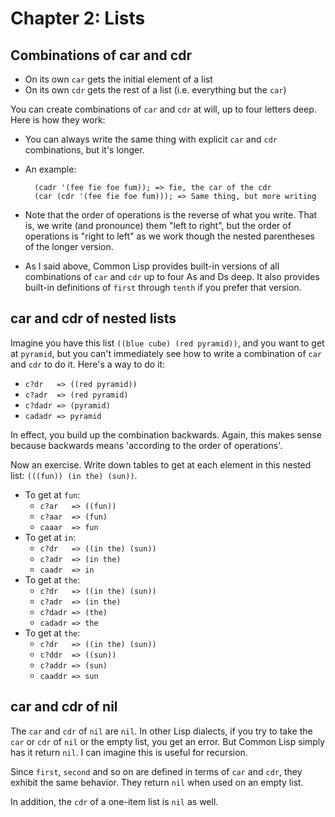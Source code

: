 # Chapter 2: Lists

## Combinations of car and cdr

+ On its own `car` gets the initial element of a list
+ On its own `cdr` gets the rest of a list (i.e. everything but the `car`)

You can create combinations of `car` and `cdr` at will, up to four letters
deep. Here is how they work:

+ You can always write the same thing with explicit `car` and `cdr`
  combinations, but it's longer.
+ An example:

        (cadr '(fee fie foe fum)); => fie, the car of the cdr
        (car (cdr '(fee fie foe fum))); => Same thing, but more writing

+ Note that the order of operations is the reverse of what you write. That
  is, we write (and pronounce) them "left to right", but the order of
  operations is "right to left" as we work though the nested parentheses of
  the longer version.
+ As I said above, Common Lisp provides built-in versions of all
  combinations of `car` and `cdr` up to four As and Ds deep. It also
  provides built-in definitions of `first` through `tenth` if you prefer
  that version.

## car and cdr of nested lists

Imagine you have this list `((blue cube) (red pyramid))`, and you want to
get at `pyramid`, but you can't immediately see how to write a combination
of `car` and `cdr` to do it. Here's a way to do it:

+ `c?dr   => ((red pyramid))`
+ `c?adr  => (red pyramid)`
+ `c?dadr => (pyramid)`
+ `cadadr => pyramid`

In effect, you build up the combination backwards. Again, this makes sense
because backwards means 'according to the order of operations'.

Now an exercise. Write down tables to get at each element in this nested
list: `(((fun)) (in the) (sun))`.

+ To get at `fun`:
    + `c?ar   => ((fun))`
    + `c?aar  => (fun)`
    + `caaar  => fun`
+ To get at `in`:
    + `c?dr   => ((in the) (sun))`
    + `c?adr  => (in the)`
    + `caadr  => in`
+ To get at `the`:
    + `c?dr   => ((in the) (sun))`
    + `c?adr  => (in the)`
    + `c?dadr => (the)`
    + `cadadr => the`
+ To get at `the`:
    + `c?dr   => ((in the) (sun))`
    + `c?ddr  => ((sun))`
    + `c?addr => (sun)`
    + `caaddr => sun`

## car and cdr of nil

The `car` and `cdr` of `nil` are `nil`. In other Lisp dialects, if you try
to take the `car` or `cdr` of `nil` or the empty list, you get an error.
But Common Lisp simply has it return `nil`. I can imagine this is useful
for recursion.

Since `first`, `second` and so on are defined in terms of `car` and `cdr`,
they exhibit the same behavior. They return `nil` when used on an empty
list.

In addition, the `cdr` of a one-item list is `nil` as well.
